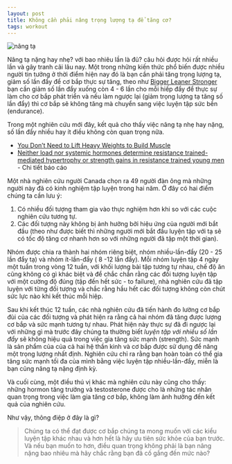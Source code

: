 ```yaml
---
layout: post
title: Không cần phải nâng trọng lượng tạ để tăng cơ?
tags: workout
---
```

![nâng tạ](https://cloud.githubusercontent.com/assets/19565657/17083686/2724513e-51d2-11e6-861d-8258b5283bfb.JPG)

Nâng tạ nặng hay nhẹ? với bao nhiêu lần là đủ? câu hỏi được hỏi rất nhiều lần và gây tranh cãi lâu nay. Một trong những kiến thức phổ biến được nhiều người tin tưởng ở thời điểm hiện nay đó là bạn cần phải tăng trọng lượng tạ, giảm số lần đẩy để cơ bắp thực sự tăng, theo như [Bigger Leaner Stronger](https://www.amazon.com/Bigger-Leaner-Stronger-Bodybuilding-Weightlifting-ebook/dp/B006XF5BTG) bạn cần giảm số lần đẩy xuống còn 4 - 6 lần cho mỗi hiếp đẩy để thực sự làm cho cơ bắp phát triển và nếu làm ngược lại (giảm trọng lượng tạ tăng số lần đẩy) thì cơ bắp sẽ không tăng mà chuyển sang việc luyện tập sức bền (endurance).



Trong một nghiên cứu mới đây, kết quả cho thấy việc nâng tạ nhẹ hay nặng, số lần đẩy nhiều hay ít điều không còn quan trọng nữa. 

 * [You Don’t Need to Lift Heavy Weights to Build Muscle](http://vitals.lifehacker.com/you-don-t-need-to-lift-heavy-weights-to-build-muscle-1783854193?utm_campaign=socialflow_lifehacker_facebook&utm_source=lifehacker_facebook&utm_medium=socialflow)
 * [Neither load nor systemic hormones determine resistance trained-mediated hypertrophy or strength gains in resistance trained young men](http://jap.physiology.org/content/jap/121/1/129.full.pdf) - Chi tiết báo cáo 
 
 Một nhà nghiên cứu người Canada chọn ra 49 người đàn ông mà những người này đã có kinh nghiệm tập luyện trong hai năm. Ở đây có hai điểm chúng ta cần lưu ý: 
 
  1. Có nhiều đối tượng tham gia vào thực nghiệm hơn khi so với các cuộc nghiên cứu tương tự.
  2. Các đối tượng này không bị ảnh hưởng bởi hiệu ứng của người mới bắt đầu (theo như được biết thì những người mới bắt đầu luyện tập với tạ sẽ có tốc độ tăng cơ nhanh hơn so với những người đã tập một thời gian).
 
 Nhóm được chia ra thành hai nhóm riêng biệt, nhóm nhiều-lần-đẩy (20 - 25 lần đẩy tạ) và nhóm ít-lần-đẩy ( 8 -12 lần đẩy). Mỗi nhóm luyện tập 4 ngày một tuần trong vòng 12 tuần, với khối lượng bài tập tương tự nhau, chế độ ăn cũng không có gì khác biệt và để chắc chắn rằng các đối tượng luyện tập với một cường độ đúng (tập đến hết sức - to failure), nhà nghiên cứu đã tập luyện với từng đối tượng và chắc rằng hầu hết các đối tượng không còn chút sức lực nào khi kết thúc mỗi hiệp.
 
 Sau khi kết thúc 12 tuần, các nhà nghiên cứu đã tiến hành đo lường cơ bắp đùi của các đối tượng và phát hiện ra rằng cả hai nhóm đã tăng được lượng cơ bắp và sức mạnh tương tự nhau. Phát hiện này thực sự đã đi ngược lại với những gì mà trước đây chúng ta thường biết *luyện tập với nhiều số lần đẩy* sẽ không hiệu quả trong việc gia tăng sức mạnh (strength). Sức mạnh là sản phẩm của của cả hai hệ thần kinh và cơ bắp được sử dụng để nâng một trọng lượng nhất định. Nghiên cứu chỉ ra rằng bạn hoàn toàn có thể gia tăng sức mạnh tối đa của mình bằng việc luyện tập nhiều-lần-đẩy, miễn là bạn cũng nâng tạ nặng định kỳ.
 
 Và cuối cùng, một điều thú vị khác mà nghiên cứu này cũng cho thấy: những hormon tăng trưởng và testosterone được cho là những tác nhân quan trọng trong việc làm gia tăng cơ bắp, không làm ảnh hưởng đến kết quả của nghiên cứu.
 
 Như vậy, thông điệp ở đây là gì?
 
 >Chúng ta có thể đạt được cơ bắp chúng ta mong muốn với các kiểu luyện tập khác nhau và hơn hết là hãy ưu tiên sức khỏe của bạn trước. Và nếu bạn muốn to hơn, điều quan trọng không phải là bạn nâng nặng bao nhiêu mà hãy chắc rằng bạn đã cố gắng đến mức nào?
 
 
